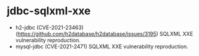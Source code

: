 # jdbc-sqlxml-xxe
- h2-jdbc (CVE-2021-23463) (https://github.com/h2database/h2database/issues/3195) SQLXML XXE vulnerability reproduction. 
- mysql-jdbc (CVE-2021-2471) SQLXML XXE vulnerability reproduction.
